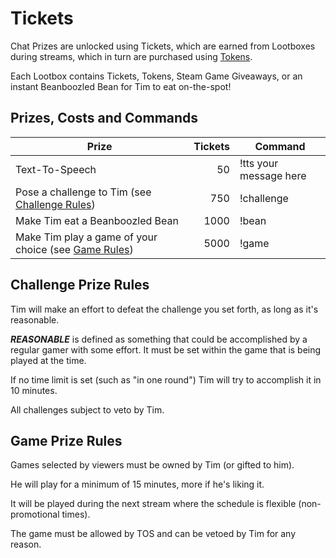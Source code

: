 # Tickets

Chat Prizes are unlocked using Tickets, which are earned from Lootboxes during streams, which in turn are purchased using [Tokens](tokens.md).

Each Lootbox contains Tickets, Tokens, Steam Game Giveaways, or an instant Beanboozled Bean for Tim to eat on-the-spot!

## Prizes, Costs and Commands

| Prize | Tickets | Command |
| ------------ | -------------: | ------------ |
| Text-To-Speech | 50  | !tts your message here |
| Pose a challenge to Tim (see [Challenge Rules](#challenge-prize-rules)) | 750  | !challenge |
| Make Tim eat a Beanboozled Bean | 1000 | !bean |
| Make Tim play a game of your choice (see [Game Rules](#game-prize-rules)) | 5000 | !game |

## Challenge Prize Rules

Tim will make an effort to defeat the challenge you set forth, as long as it's reasonable.

***REASONABLE*** is defined as something that could be accomplished by a regular gamer with some effort. It must be set within the game that is being played at the time.

If no time limit is set (such as "in one round") Tim will try to accomplish it in 10 minutes.

All challenges subject to veto by Tim.

## Game Prize Rules

Games selected by viewers must be owned by Tim (or gifted to him).

He will play for a minimum of 15 minutes, more if he's liking it.

It will be played during the next stream where the schedule is flexible (non-promotional times).

The game must be allowed by TOS and can be vetoed by Tim for any reason.